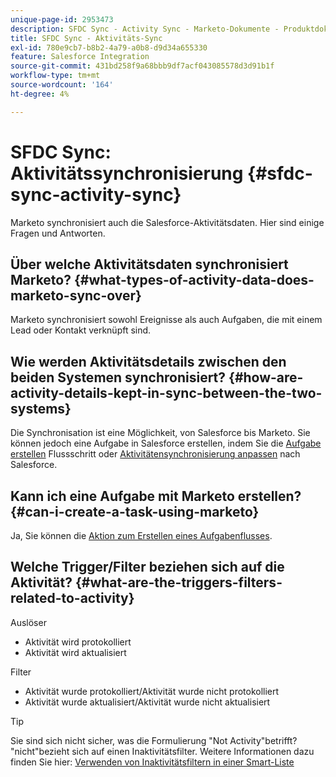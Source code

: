 ```yaml
---
unique-page-id: 2953473
description: SFDC Sync - Activity Sync - Marketo-Dokumente - Produktdokumentation
title: SFDC Sync - Aktivitäts-Sync
exl-id: 780e9cb7-b8b2-4a79-a0b8-d9d34a655330
feature: Salesforce Integration
source-git-commit: 431bd258f9a68bbb9df7acf043085578d3d91b1f
workflow-type: tm+mt
source-wordcount: '164'
ht-degree: 4%

---
```


# SFDC Sync: Aktivitätssynchronisierung {#sfdc-sync-activity-sync}

Marketo synchronisiert auch die Salesforce-Aktivitätsdaten. Hier sind einige Fragen und Antworten.

## Über welche Aktivitätsdaten synchronisiert Marketo? {#what-types-of-activity-data-does-marketo-sync-over}

Marketo synchronisiert sowohl Ereignisse als auch Aufgaben, die mit einem Lead oder Kontakt verknüpft sind.

## Wie werden Aktivitätsdetails zwischen den beiden Systemen synchronisiert? {#how-are-activity-details-kept-in-sync-between-the-two-systems}

Die Synchronisation ist eine Möglichkeit, von Salesforce bis Marketo. Sie können jedoch eine Aufgabe in Salesforce erstellen, indem Sie die [Aufgabe erstellen](/help/marketo/product-docs/core-marketo-concepts/smart-campaigns/salesforce-flow-actions/create-task.md) Flussschritt oder [Aktivitätensynchronisierung anpassen](/help/marketo/product-docs/crm-sync/salesforce-sync/setup/optional-steps/customize-activities-sync.md) nach Salesforce.

## Kann ich eine Aufgabe mit Marketo erstellen? {#can-i-create-a-task-using-marketo}

Ja, Sie können die [Aktion zum Erstellen eines Aufgabenflusses](/help/marketo/product-docs/core-marketo-concepts/smart-campaigns/salesforce-flow-actions/create-task.md).

## Welche Trigger/Filter beziehen sich auf die Aktivität? {#what-are-the-triggers-filters-related-to-activity}

Auslöser

* Aktivität wird protokolliert
* Aktivität wird aktualisiert

Filter

* Aktivität wurde protokolliert/Aktivität wurde nicht protokolliert
* Aktivität wurde aktualisiert/Aktivität wurde nicht aktualisiert

>[!TIP]
>
>Sie sind sich nicht sicher, was die Formulierung &quot;Not Activity&quot;betrifft? &quot;nicht&quot;bezieht sich auf einen Inaktivitätsfilter. Weitere Informationen dazu finden Sie hier: [Verwenden von Inaktivitätsfiltern in einer Smart-Liste](/help/marketo/product-docs/core-marketo-concepts/smart-lists-and-static-lists/using-smart-lists/use-inactivity-filters-in-a-smart-list.md)
